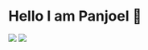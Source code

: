 # Hello I am Panjoel 💫

<img src="https://github-readme-stats.vercel.app/api?username=Panjiiiiiii&show_icons=true&theme=tokyonight"/>

<img src="https://github-readme-stats.vercel.app/api/top-langs/?username=Panjiiiiiii&layout=donut&theme=tokyonight"/>
